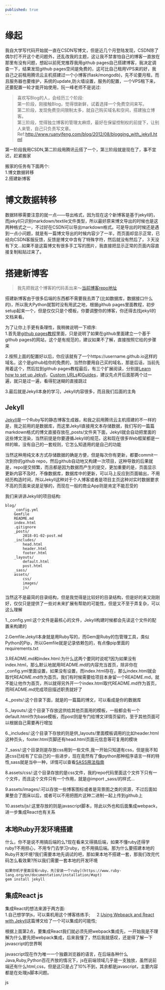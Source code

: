 ```yaml
---
published: true
---
```

# 缘起

我自大学写代码开始就一直在CSDN写博文，但是近几个月登陆发现，CSDN除了偶尔打不开这个老问题外，还乱改我的主题，这让我不禁害怕自己的博客一直放在那里有没有问题，想起以前死党推荐我用github pages自己搭建博客，我决定调查一下，结果发现github pages空间是免费的，这可比自己租用VPS来的好，我自己之前租用腾讯云主机搭建过一个小博客(flask/mongodb)，先不论要月租，而且服务器也要维护，系统的update,防火墙设置，服务的配置，一个VPS租下来，还要配置一轮才能开始使用，阮一峰老师不是说过:  

> 喜欢写Blog的人，会经历三个阶段:  
第一阶段，刚接触Blog，觉得很新鲜，试着选择一个免费空间来写。  
第二阶段，发现免费空间限制太多，就自己购买域名和空间，搭建独立博客。  
第三阶段，觉得独立博客的管理太麻烦，最好在保留控制权的前提下，让别人来管，自己只负责写文章。 
Ref:<http://www.ruanyifeng.com/blog/2012/08/blogging_with_jekyll.html>

第一阶段我用CSDN,第二阶段用腾讯云搭了一个，第三阶段就是现在了，事不宜迟，赶紧搬家  

搬家的任务有下面两个:  
1.博文数据转移  
2.搭建新博客  

# 博文数据转移
数据转移需要注意的就一点——导出格式，因为现在这个新博客是基于jekyll的，而jekyll只识别markdown/textile文件类型，所以最好原来博文导出的时候也是这两种格式之一，不过好在CSDN可以导出markdown格式。可是导出的时候还是遇到一点小问题，就是有一篇博文导出的时候内容少了一半，而页面却显示正常，已经向CSDN客服反馈，反馈是博文中含有了特殊字符，然后就没有然后了，３天没有下文...如果不是这篇博文有很多手工写的图片，我直接把显示正常的页面内容直接复制粘贴过来了。

# 搭建新博客
>我先把我这个博客的代码丢出来～[当前博客repo地址](https://github.com/silbertmonaphia/silbertmonaphia.github.io)

搭建新博客由于很多后端的东西都不需要我去弄了(比如数据库，数据接口什么的)，所以我大Python就暂时没有用武之地，根据github pages里面教程，初步setup起来一个，但是仅仅只是个模板，你要调整你的博客，你还得去找jekyll的文档来看。  

为了让你上手更有条理性，我稍微说明一下顺序:  
1.首先是[github pages教程](https://pages.github.com/)里面，只是说明了如果在github里面建立一个基于github pages的网站，这个是有规范的，建议如果不了解，直接按照它给的步骤来  

2.按照上面的配置好以后，你应该就有了一个https://username.github.io这样的域名，这个是github给你的免费的，当然你要用自己买的域名，那是后话，当前先用着这个，然后拉到github pages教程最后，有三个扩展阅读，分别是[Learn how to set up Jekyll](https://jekyllrb.com/docs/quickstart/)，[Custom URLs](https://help.github.com/articles/using-a-custom-domain-with-github-pages/)和[Guides](https://help.github.com/categories/github-pages-basics/)，建议先点开后面那两个过一遍，就只是过一遍，看得犯迷糊的直接跳过  

3.最后就是Jekyll本身的学习，Jekyll内容很多，而且我们后面的主角  

## Jekyll
[Jekyll](https://github.com/jekyll/jekyll)是一个Ruby写的静态博客生成器，和我之前用腾讯云主机搭建的不一样的是，我之前用的是数据库，而这里Jekyll直接用文本存储数据，我们写的一篇篇markdown格式的博文直接存放在_posts/文件夹下面，Jekyll就会自动把里面的这些博文渲染，当然前提是你要遵循Jekyll的规范，这和现在很多Web框架都是一样的嘛，没有自己的一套规则，它怎么知道用的是自己的功能　　

当然这种用纯文本方式存储数据的确是方便，但是每次你有更新，都要commit一次到你的github repo，然后github自动地又构建一次项目，这种导致的后果就是，repo提交频繁，而且都是因为数据而产生的提交，更加重要的是，页面显示更新内容不及时，不像数据库，数据库中的更新，可以马上反应到页面输出，不用经历构造时间，所以Jekyll这种对于个人博客或者是项目主页这种对实时数据要求不高的页面来说是足够的，而现在一般的商业App则是肯定不能忍受的　　

我们来讲讲Jekyll的项目结构:  
```
blog/
    _config.yml
    Gemfile
    README.md
    index.html
    .gitignore
    _posts/
        2018-01-02-post.md
    _includes/
        head.html
        header.html
        footer.html
    _layouts/
        default.html
        post.html
    _sass/
    assets/
        css/
        images/
        js/
```
当然这不是最简的目录结构，但是我觉得是比较好的目录结构，但是好的来又刚刚好，仅仅只是提供了一些对未来扩展有帮助的可能性，但是又不至于弄复杂，可以这么理解  

1._config.yml:这个文件是最核心的文件，Jekyll构建时候都会先读这个文件的配置来构建的

2.Gemfile:Jekyll本身就是用Ruby写的，而Gem是Ruby的包管理工具，类似Python的Pip，所以Gemfile就是记录依赖包的，有点像pip里面的requirements.txt  

3.README.md和index.html:为什么这两个要同时说呢?因为如果没有index.html，那么默认地就用README.md的内容充当首页，除非你在_config.yml里面设置，如果没有设置，而index.html存在，那么index.html就会取代README.md作为首页。我们有时候需要给项目本身留一个README.md，就不能让他作为首页，所以就得另外开一个index.html取代README.md作为首页，而README.md完成项目描述职责就好了  

4._posts/:这个目录下面，就是的一篇篇的博文，可以看成是你的数据库  

5._layouts/:这个目录下存放这供给其他页面用的模板，一般都会有一个default.html作为base模板，而post则是专门给博文详情页留的，至于其他页面可以根据自己需要再行增加  

6._includes/:这个目录下存放的则是供_layouts/里面模板调用的比如header.html这种页头，footer.html页脚还有head.html页面元信息等可复用的模块    

7._sass/:这个目录则是存放css用到一些文件,我一开始只知道有css，但是我不知道css已经有了它自己的一些进步，现在竟然有了像python那种程序语言一样的特性,sass就是当中一种，详情可以查看[SASS用法指南](http://www.ruanyifeng.com/blog/2012/06/sass.html)  

8.assets/css/:这个目录存放的是css文件，我的repo代码里面这个文件下只有一个文件，而且这个文件只有一个作用，就是@import _sass/的样式...  

9.assets/images/:可以存放一些博客图标或者是背景图之类的资源，不过后面如果整合了图床以后，或者可以不用把图片这种二进制一起上传到github上  

10.assets/js/:这里存放的则是javascript脚本，除此以外也和后面集成webpack，进一步集成React也有关系

## 本地Ruby开发环境搭建
什么，你不是说不用搞后端的么?现在看来又得搞后端，如果不懂ruby还得学ruby?不用担心，不用专门去学习ruby，也不用搞后端。那为什么要搭建本地的Ruby开发环境?我们需要本地先调试的吧，那如果本地不搭建一套，那我们改完代码怎么看效果?所以我们需要一套本地的开发环境
```
如果你机子里面没有ruby，先[安装一个ruby](https://www.ruby-lang.org/en/documentation/installation/#apt)
gem install jekyll
```

## 集成React js
集成React的想法来源于两方面:  
1.自己想学学js，可以乘机用这个博客练练手;   　
2.[Using Webpack and React with Jekyll](https://medium.com/@allizadrozny/using-webpack-and-react-with-jekyll-cfe137f8a2cc)这篇博文给了一个可以集成的可能性;　　

根据上面第2点，要集成React我们就必须先把webpack集成先，一开始我是不理解为什么要先把webpack集成，后来我懂了，然后我就感叹，还是得了解一下javascript的世界啊

javascript现在作为唯一一个独霸浏览器的语言，在后端各种什么Java,Ruby,Python百花齐放的情况下，js在前端领域几乎是一支独放，虽然说前端还有什么html,css，但是这只是占了10%不到，其余都是javascript，主要内容都是在处理js脚本问题。

js